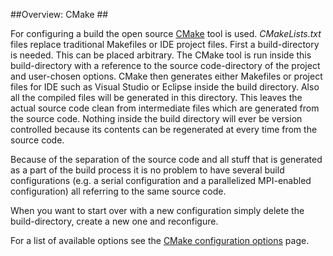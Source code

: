 ##<span class="step">Overview:</span> CMake ##

For configuring a build the open source [CMake](http://www.cmake.org) tool is used. *CMakeLists.txt* files replace traditional Makefiles or IDE project files. First a build-directory is needed. This can be placed arbitrary. The CMake tool is run inside this build-directory with a reference to the source code-directory of the project and user-chosen options. CMake then generates either Makefiles or project files for IDE such as Visual Studio or Eclipse inside the build directory. Also all the compiled files will be generated in this directory. This leaves the actual source code clean from intermediate files which are generated from the source code. Nothing inside the build directory will ever be version controlled because its contents can be regenerated at every time from the source code.

Because of the separation of the source code and all stuff that is generated as a part of the build process it is no problem to have several build configurations (e.g. a serial configuration and a parallelized MPI-enabled configuration) all referring to the same source code.

When you want to start over with a new configuration simply delete the build-directory, create a new one and reconfigure.

For a list of available options see the [CMake configuration options](/configure-cmake-options) page.
